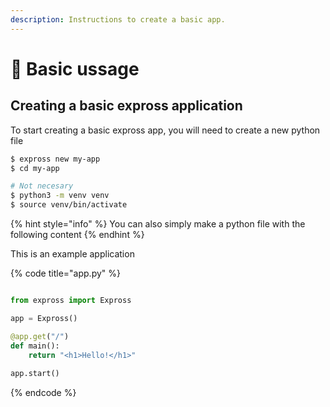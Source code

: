 ```yaml
---
description: Instructions to create a basic app.
---
```


# 👋 Basic ussage

## Creating a basic expross application

To start creating a basic expross app, you will need to create a new python file

```bash
$ expross new my-app
$ cd my-app

# Not necesary
$ python3 -m venv venv
$ source venv/bin/activate
```

{% hint style="info" %}
 You can also simply make a python file with the following content
{% endhint %}

This is an example application

{% code title="app.py" %}
```python

from expross import Expross

app = Expross()

@app.get("/")
def main():
    return "<h1>Hello!</h1>"
    
app.start()
```
{% endcode %}



